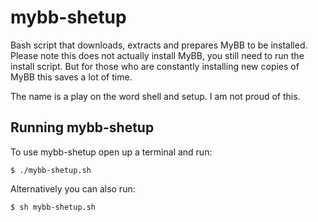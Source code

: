 # mybb-shetup

Bash script that downloads, extracts and prepares MyBB to be installed. Please note this does not actually install MyBB, you still need to run the install script. But for those who are constantly installing new copies of MyBB this saves a lot of time.

The name is a play on the word shell and setup. I am not proud of this.

## Running mybb-shetup

To use mybb-shetup open up a terminal and run:

```
$ ./mybb-shetup.sh
```

Alternatively you can also run:

```
$ sh mybb-shetup.sh
```
